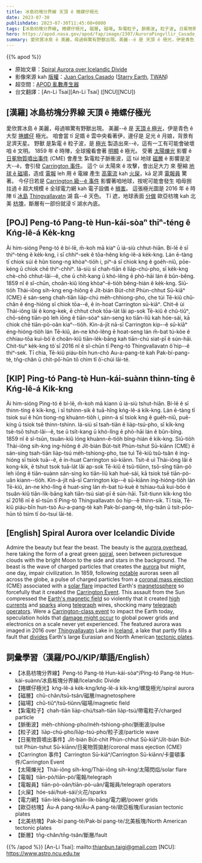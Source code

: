 ```yaml
---
title: 冰島枋塊分界線 天頂 ê 捲螺仔極光
date: 2023-07-30
publishdate: 2023-07-30T11:45:00+0800
tags: [冰島枋塊分界線, 捲螺仔極光, 磁層, 磁場, 紮電粒子, 脈衝波, 粒子波, 日冕物質噴出事件, CME, Carrington 事件, 太陽爍光, 電報, 電報員, 火屎, 電力網, 歐亞枋塊, 北美枋塊, 斷層]
hero: https://apod.nasa.gov/apod/fap/image/2307/AuroraPingvllir_Casado_960.jpg
summary: 愛欣賞冰島 ê 美麗，毋過嘛驚有野獸出現。美麗--ê 是 天頂 ê 極光，伊是青色 ê 大型 捲螺仔形 極光。
---
```


{{% apod %}}

- 原始文章：[Spiral Aurora over Icelandic Divide](https://apod.nasa.gov/apod/ap230730.html)
- 影像來源 kah [版權][copyright]：[Juan Carlos Casado](https://www.twanight.org/casado) ([Starry Earth](https://www.flickr.com/photos/starryearth/albums/), [TWAN](https://www.twanight.org))
- 超空間：[APOD 亂數產生器](https://apod.nasa.gov/apod/random_apod.html)
- 台文翻譯：[An-Li Tsai][An-Li Tsai] ([NCU][NCU])

## [漢羅] 冰島枋塊分界線 天頂 ê 捲螺仔極光
愛欣賞冰島 ê 美麗，毋過嘛驚有野獸出現。
美麗--ê 是 [天頂 ê 極光][aurora overhead]，伊是青色 ê 大型 [捲螺仔][spiral] 極光。
咱會當 tī 足媠 ê 雲中央看著伊，邊仔是 足光 ê 月娘，背景有足濟天星。
野獸 是紮電 ê 粒子波，是 [極光][aurora] 製造出來--ê，這有一工有可能會破壞咱 ê 文明。
1859 年 ê 時陣，全球攏看會著 [明顯][notable] ê 極光。
受著 [太陽爍光][solar flare] 影響 ê [日冕物質噴出事件][coronal mass ejection] (CME) 會產生 紮電粒子脈衝波，這 tùi 地球 [磁層][magnetosphere] ê 影響是足大--ê，會引發 [Carrington 事件][Carrington Event]。
這个 ùi 太陽來 ê 攻擊，會出足大力 來 壓縮 [地球 ê 磁場][Earth's magnetic field]，造成 [電報][telegraph] leh 用 ê 電線 產生 [高電流][high currents] kah [火屎][sparks]，kā 足濟 [電報員][telegraph operators] 驚著。
今仔日若是 [Carrington 級--ê 事件][Carrington-class event] 影響著咱地球，按呢可能會發生 咱毋捌拄過 ê 超大規模 ê 全球電力網 kah 電子設備 ê [損害][damage might occur]。
這張極光圖是 2016 年 ê 時陣 tī [冰島][Iceland] [Thingvallavatn][Thingvallavatn] 湖 翕--ê 天色。
Tī 遮，地球表面 [分做][divides] 歐亞枋塊 kah 北美 [枋塊][tectonic plates]，斷層有一部份就浸 tī 湖水內底。

## [POJ] Peng-tó Pang-tè Hun-kái-sòaⁿ thiⁿ-téng ê Kńg-lê-á Ke̍k-kng
Ài him-sióng Peng-tó ê bí-lē, m̄-koh mā kiaⁿ ū iá-siù chhut-hiān.
Bí-lē ê sī thiⁿ-téng ê ke̍k-kng, i sī chhiⁿ-sek ê tōa-hêng kńg-lê-á ke̍k-kng.
Lán ē-tàng tī chiok súi ê hûn tiong-ng khòaⁿ-tio̍h i, piⁿ-á sī chiok kng ê goe̍h-niû, pōe-kéng ū chiok chē thiⁿ-chhiⁿ.
Iá-siù sī chah-tiān ê lia̍p-chú-pho, sī ke̍k-kng chè-chō chhut-lâi--ê, che ū chi̍t-kang ū khó-lêng ē phò-hāi lán ê bûn-bêng.
1859 nî ê sî-chūn, choân-kiû lóng khòaⁿ-ē-tio̍h bêng-hián ê ke̍k-kng.
Siū-tio̍h Thài-iông sih-kng eng-hiông ê Ji̍t-bián Bu̍t-chit Phùn-chhut Sū-kiāⁿ (CME) ē sán-seng chah-tiān lia̍p-chú me̍h-chhiong-pho, che tùi Tē-kiû chû-chân ê éng-hióng sī chiok tōa--ê, ē ín-hoat Carrington sū-kiāⁿ.
Chit-ê ùi Thài-iông lâi ê kong-kek, ē chhut chok tōa-la̍t lâi ap-sok Tē-kiû ê chû-tiûⁿ, chō-sêng tiān-pò leh iōng ê tiān-sòaⁿ sán-seng ko tiān-liû kah hóe-sái, kā chiok chē tiān-pò-oân kiaⁿ--tio̍h.
Kin-á-ji̍t nā-sī Carrington kip--ê sū-kiāⁿ éng-hióng-tio̍h lán Tē-kiû, án-ne khó-lêng ē hoat-seng lán m̄-bat tú-kòe ê chhiau-tōa kui-bô͘ ê choân-kiû tiān-le̍k-bāng kah tiān-chú siat-pī ê sún-hāi.
Chit-tiuⁿ ke̍k-kng tô͘ sī 2016 nî ê sî-chūn tī Peng-tó Thingvallavatn ô͘ hip--ê thiⁿ-sek.
Tī chia, Tē-kiû piáu-bīn hun-chò Au-a-pang-tè kah Pak-bí-pang-tè, tn̄g-chân ū chi̍t-pō͘-hūn tō chìm tī ô͘-chúi lāi-té.

## [KIP] Ping-tó Pang-tè Hun-kái-suànn thinn-tíng ê Kńg-lê-á Ki̍k-kng
Ài him-sióng Ping-tó ê bí-lē, m̄-koh mā kiann ū iá-siù tshut-hiān.
Bí-lē ê sī thinn-tíng ê ki̍k-kng, i sī tshinn-sik ê tuā-hîng kńg-lê-á ki̍k-kng.
Lán ē-tàng tī tsiok suí ê hûn tiong-ng khuànn-tio̍h i, pinn-á sī tsiok kng ê gue̍h-niû, puē-kíng ū tsiok tsē thinn-tshinn.
Iá-siù sī tsah-tiān ê lia̍p-tsú-pho, sī ki̍k-kng tsè-tsō tshut-lâi--ê, tse ū tsi̍t-kang ū khó-lîng ē phò-hāi lán ê bûn-bîng.
1859 nî ê sî-tsūn, tsuân-kiû lóng khuànn-ē-tio̍h bîng-hián ê ki̍k-kng.
Siū-tio̍h Thài-iông sih-kng ing-hiông ê Ji̍t-bián Bu̍t-tsit Phùn-tshut Sū-kiānn (CME) ē sán-sing tsah-tiān lia̍p-tsú me̍h-tshiong-pho, tse tuì Tē-kiû tsû-tsân ê íng-hióng sī tsiok tuā--ê, ē ín-huat Carrington sū-kiānn.
Tsit-ê uì Thài-iông lâi ê kong-kik, ē tshut tsok tuā-la̍t lâi ap-sok Tē-kiû ê tsû-tiûnn, tsō-sîng tiān-pò leh iōng ê tiān-suànn sán-sing ko tiān-liû kah hué-sái, kā tsiok tsē tiān-pò-uân kiann--tio̍h.
Kin-á-ji̍t nā-sī Carrington kip--ê sū-kiānn íng-hióng-tio̍h lán Tē-kiû, án-ne khó-lîng ē huat-sing lán m̄-bat tú-kuè ê tshiau-tuā kui-bôo ê tsuân-kiû tiān-li̍k-bāng kah tiān-tsú siat-pī ê sún-hāi.
Tsit-tiunn ki̍k-kng tôo sī 2016 nî ê sî-tsūn tī Ping-tó Thingvallavatn ôo hip--ê thinn-sik.
Tī tsia, Tē-kiû piáu-bīn hun-tsò Au-a-pang-tè kah Pak-bí-pang-tè, tn̄g-tsân ū tsi̍t-pōo-hūn tō tsìm tī ôo-tsuí lāi-té.

## [English] Spiral Aurora over Icelandic Divide
Admire the beauty but fear the beast.
The beauty is the [aurora overhead][aurora overhead], here taking the form of a great green [spiral][spiral], seen between picturesque clouds with the bright Moon to the side and stars in the background.
The beast is the wave of charged particles that creates the [aurora][aurora] but might, one day, impair civilization.
In 1859, following [notable][notable] auroras seen all across the globe, a pulse of charged particles from a [coronal mass ejection][coronal mass ejection] (CME) associated with a [solar flare][solar flare] impacted Earth's [magnetosphere][magnetosphere] so forcefully that it created the [Carrington Event][Carrington Event].
This assault from the Sun compressed the [Earth's magnetic field][Earth's magnetic field] so violently that it created [high currents][high currents] and [sparks][sparks] along [telegraph][telegraph] wires, shocking many [telegraph operators][telegraph operators].
Were a [Carrington-class event][Carrington-class event] to impact the Earth today, speculation holds that [damage might occur][damage might occur] to global power grids and electronics on a scale never yet experienced.
The featured aurora was imaged in 2016 over [Thingvallavatn][Thingvallavatn] Lake in [Iceland][Iceland], a lake that partly fills a fault that [divides][divides] Earth's large Eurasian and North American [tectonic plates][tectonic plates].

## 詞彙學習（漢羅/POJ/KIP/華語/English）
- 【冰島枋塊分界線】Peng-tó Pang-tè Hun-kái-sòaⁿ/Ping-tó Pang-tè Hun-kái-suànn/冰島板塊分界線/Icelandic Divide
- 【捲螺仔極光】kńg-lê-á ke̍k-kng/kńg-lê-á ki̍k-kng/螺旋極光/spiral aurora
- 【磁層】chû-chân/tsû-tsân/磁層/magnetosphere
- 【磁場】chû-tiûⁿ/tsû-tiûnn/磁場/magnetic field
- 【紮電粒子】chah-tiān lia̍p-chú/tsah-tiān lia̍p-tsú/帶電粒子/charged particle
- 【脈衝波】me̍h-chhiong-pho/me̍h-tshiong-pho/脈衝波/pulse
- 【粒子波】lia̍p-chú-pho/lia̍p-tsú-pho/粒子波/particle wave
- 【日冕物質噴出事件】Ji̍t-bián Bu̍t-chit Phùn-chhut Sū-kiāⁿ/Ji̍t-bián Bu̍t-tsit Phùn-tshut Sū-kiānn/日冕物質拋射/coronal mass ejection (CME)
- 【Carrington 事件】Carrington Sū-kiāⁿ/Carrington Sū-kiānn/卡靈頓事件/Carrington Event
- 【太陽爍光】Thài-iông sih-kng/Thài-iông sih-kng/太陽閃焰/solar flare
- 【電報】tiān-pò/tiān-pò/電報/telegraph
- 【電報員】tiān-pò-oân/tiān-pò-uân/電報員/telegraph operators
- 【火屎】hóe-sái/hué-sái/火花/sparks
- 【電力網】tiān-le̍k-bāng/tiān-li̍k-bāng/電力網/power grids
- 【歐亞枋塊】Āu-A pang-tè/Āu-A pang-tè/歐亞板塊/Eurasian tectonic plates
- 【北美枋塊】Pak-bí pang-tè/Pak-bí pang-tè/北美板塊/North American tectonic plates
- 【斷層】tn̄g-chân/tn̄g-tsân/斷層/fault

{{% /apod %}}
[An-Li Tsai]: mailto:thianbun.taigi@gmail.com
[NCU]: https://www.astro.ncu.edu.tw

[copyright]: https://apod.nasa.gov/apod/fap/lib/about_apod.html#srapply
[License]: https://creativecommons.org/licenses/by/2.0/

[aurora overhead]:https://apod.nasa.gov/apod/ap120430.html
[spiral]:https://originalbeauty.wordpress.com/2009/06/27/spirals-in-nature/
[aurora]:https://apod.nasa.gov/apod/ap960527.html
[notable]:https://thumbs.dreamstime.com/b/cat-dog-looking-up-isolated-white-background-40403239.jpg
[coronal mass ejection]:https://solarscience.msfc.nasa.gov/CMEs.shtml
[solar flare]:https://apod.nasa.gov/apod/ap031029.html
[magnetosphere]:https://science.nasa.gov/heliophysics/focus-areas/magnetosphere-ionosphere
[Carrington Event]:https://en.wikipedia.org/wiki/Carrington_Event
[Earth's magnetic field]:https://www.nasa.gov/mission_pages/sunearth/news/gallery/Earths-magneticfieldlines-dipole.html
[high currents]:https://en.wikipedia.org/wiki/Faraday%27s_law_of_induction
[sparks]:https://youtu.be/U8skz484Ctk
[telegraph]:https://en.wikipedia.org/wiki/Electrical_telegraph
[telegraph operators]:https://en.wikipedia.org/wiki/Telegraphist#/media/File:COLLECTIE_TROPENMUSEUM_Telegrafist_die_telegrammen_ontvangt_op_Sabang_TMnr_10022280.jpg
[Carrington-class event]:https://science.nasa.gov/science-news/science-at-nasa/2014/02may_superstorm/
[damage might occur]:https://www.smithsonianmag.com/science-nature/what-damage-could-be-caused-by-a-massive-solar-storm-25627394/
[Thingvallavatn]:https://en.wikipedia.org/wiki/%C3%9Eingvallavatn
[Iceland]:https://en.wikipedia.org/wiki/Iceland
[divides]:https://youtu.be/Bhu2umi0QII
[tectonic plates]:https://www.worldatlas.com/aatlas/infopage/tectonic.gif

